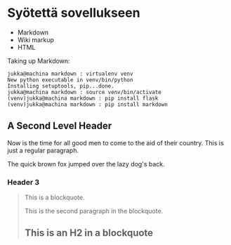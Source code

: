Syötettä sovellukseen
====================

* Markdown
* Wiki markup
* HTML

Taking up Markdown:

    jukka@machina markdown : virtualenv venv
    New python executable in venv/bin/python
    Installing setuptools, pip...done.
    jukka@machina markdown : source venv/bin/activate
    (venv)jukka@machina markdown : pip install flask
    (venv)jukka@machina markdown : pip install markdown

A Second Level Header
---------------------

Now is the time for all good men to come to
the aid of their country. This is just a
regular paragraph.

The quick brown fox jumped over the lazy
dog's back.

### Header 3

> This is a blockquote.
> 
> This is the second paragraph in the blockquote.
>
> ## This is an H2 in a blockquote